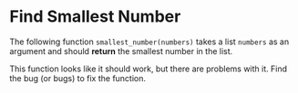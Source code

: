 # Find Smallest Number

The following function `smallest_number(numbers)` takes a list `numbers` as an argument and should **return** the smallest 
number in the list. 

This function looks like it should work, but there are problems with it. Find the bug (or bugs) to fix the function.
